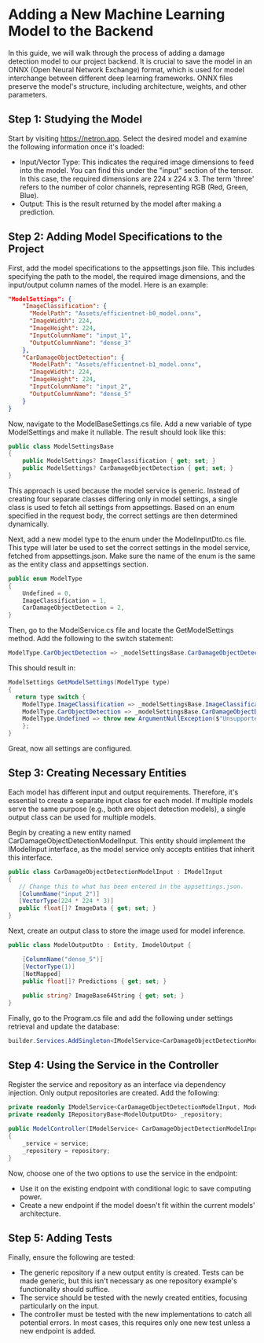 # Adding a New Machine Learning Model to the Backend
In this guide, we will walk through the process of adding a damage detection model to our project backend. It is crucial to save the model in an ONNX (Open Neural Network Exchange) format, which is used for model interchange between different deep learning frameworks. ONNX files preserve the model's structure, including architecture, weights, and other parameters.

## Step 1: Studying the Model
Start by visiting https://netron.app. Select the desired model and examine the following information once it's loaded:
- Input/Vector Type: This indicates the required image dimensions to feed into the model. You can find this under the "input" section of the tensor. In this case, the required dimensions are 224 x 224 x 3. The term 'three' refers to the number of color channels, representing RGB (Red, Green, Blue).
- Output: This is the result returned by the model after making a prediction.

## Step 2: Adding Model Specifications to the Project
First, add the model specifications to the appsettings.json file. This includes specifying the path to the model, the required image dimensions, and the input/output column names of the model. Here is an example:

```json
"ModelSettings": {
    "ImageClassification": {
      "ModelPath": "Assets/efficientnet-b0_model.onnx",
      "ImageWidth": 224,
      "ImageHeight": 224,
      "InputColumnName": "input_1",
      "OutputColumnName": "dense_3"
    },
    "CarDamageObjectDetection": {
      "ModelPath": "Assets/efficientnet-b1_model.onnx",
      "ImageWidth": 224,
      "ImageHeight": 224,
      "InputColumnName": "input_2",
      "OutputColumnName": "dense_5"
    }
}
```

Now, navigate to the ModelBaseSettings.cs file. Add a new variable of type ModelSettings and make it nullable. The result should look like this:
```csharp
public class ModelSettingsBase
{
    public ModelSettings? ImageClassification { get; set; }
    public ModelSettings? CarDamageObjectDetection { get; set; }
}
```
This approach is used because the model service is generic. Instead of creating four separate classes differing only in model settings, a single class is used to fetch all settings from appsettings. Based on an enum specified in the request body, the correct settings are then determined dynamically.

Next, add a new model type to the enum under the ModelInputDto.cs file. This type will later be used to set the correct settings in the model service, fetched from appsettings.json. Make sure the name of the enum is the same as the entity class and appsettings section.

```csharp
public enum ModelType
{
    Undefined = 0,
    ImageClassification = 1,
    CarDamageObjectDetection = 2,
}
```

Then, go to the ModelService.cs file and locate the GetModelSettings method. Add the following to the switch statement:
```csharp
ModelType.CarObjectDetection => _modelSettingsBase.CarDamageObjectDetection!
```

This should result in:
```csharp
ModelSettings GetModelSettings(ModelType type)
{
  return type switch {
    ModelType.ImageClassification => _modelSettingsBase.ImageClassification!,
    ModelType.CarObjectDetection => _modelSettingsBase.CarDamageObjectDetecti   on!,
    ModelType.Undefined => throw new ArgumentNullException($"Unsupported input type: {type}"),
    };
}
```
Great, now all settings are configured.

## Step 3: Creating Necessary Entities
Each model has different input and output requirements. Therefore, it's essential to create a separate input class for each model. If multiple models serve the same purpose (e.g., both are object detection models), a single output class can be used for multiple models.

Begin by creating a new entity named CarDamageObjectDetectionModelInput. This entity should implement the IModelInput interface, as the model service only accepts entities that inherit this interface.
```csharp
public class CarDamageObjectDetectionModelInput : IModelInput
{
   // Change this to what has been entered in the appsettings.json.
   [ColumnName("input_2")]
   [VectorType(224 * 224 * 3)]
   public float[]? ImageData { get; set; }
}
```

Next, create an output class to store the image used for model inference.
```csharp
public class ModelOutputDto : Entity, ImodelOutput {

    [ColumnName("dense_5")]
    [VectorType(1)]
    [NotMapped]
    public float[]? Predictions { get; set; }
 
    public string? ImageBase64String { get; set; }
}
```

Finally, go to the Program.cs file and add the following under settings retrieval and update the database:
```csharp
builder.Services.AddSingleton<IModelService<CarDamageObjectDetectionModelInput, ModelOutputDto>, ModelService<ClassificationModelInput, ModelOutputDto>>();
```

## Step 4: Using the Service in the Controller
Register the service and repository as an interface via dependency injection. Only output repositories are created. Add the following:
```csharp
private readonly IModelService<CarDamageObjectDetectionModelInput, ModelOutputDto> _service;
private readonly IRepositoryBase<ModelOutputDto> _repository;
 
public ModelController(IModelService< CarDamageObjectDetectionModelInput, ModelOutputDto> service, IRepositoryBase<ModelOutputDto> repository)
{
    _service = service;
    _repository = repository;
}
```
Now, choose one of the two options to use the service in the endpoint:
- Use it on the existing endpoint with conditional logic to save computing power.
- Create a new endpoint if the model doesn't fit within the current models' architecture.

## Step 5: Adding Tests
Finally, ensure the following are tested:
- The generic repository if a new output entity is created. Tests can be made generic, but this isn't necessary as one repository example's functionality should suffice.
- The service should be tested with the newly created entities, focusing particularly on the input.
- The controller must be tested with the new implementations to catch all potential errors. In most cases, this requires only one new test unless a new endpoint is added.
